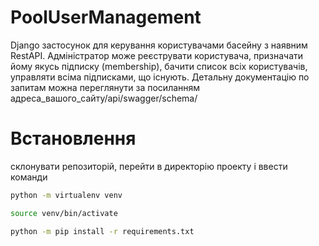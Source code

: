 # PoolUserManagement

Django застосунок для керування користувачами басейну з наявним RestAPI.
Адміністратор може реєструвати користувача, призначати йому якусь підписку (membership), бачити список всіх користувачів, управляти всіма підписками, що існують. 
Детальну документацію по запитам можна переглянути за посиланням адреса_вашого_сайту/api/swagger/schema/

# Встановлення

склонувати репозиторій, перейти в директорію проекту і ввести команди

```bash
python -m virtualenv venv
```

```bash
source venv/bin/activate
```

```bash
python -m pip install -r requirements.txt
```
